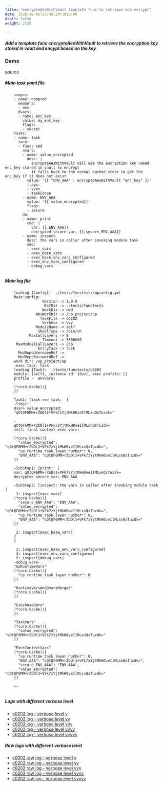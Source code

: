 ```yaml
---
title: "encrypteAesWithVault template func to retrieve and encrypt"
date: 2020-10-06T23:46:29+1010:00
draft: false
weight: 2120

---
```


##### Add a template func encrypteAesWithVault to retrieve the encryption key stored in vault and encypt based on the key


### Demo








[source](https://github.com/upcmd/up/blob/master/tests/functests/c0202.yml)

##### Main task yaml file
```
    scopes:
    - name: nonprod
      members:
      - dev
      dvars:
      - name: enc_key
        value: my_enc_key
        flags:
        - secret
    tasks:
    - name: task
      task:
      - func: cmd
        dvars:
        - name: value_encrypted
          desc: |
            encrypteAesWithVault will use the encryption key named enc_key stored in vault to encrypt
            it falls back to the normal cached store to get the enc_key if it does not exist
          value: '{{ "ENV_AAA" | encrypteAesWithVault "enc_key" }}'
          flags:
          - vvvv
          - taskScope
        - name: ENV_AAA
          value: '{{.value_encrypted}}'
          flags:
          - secure
        do:
        - name: print
          cmd: |
            var: {{.ENV_AAA}}
            decrypted secure var: {{.secure_ENV_AAA}}
        - name: inspect
          desc: the vars in caller after invoking module task
          cmd:
          - exec_vars
          - exec_base_vars
          - exec_base_env_vars_configured
          - exec_env_vars_configured
          - debug_vars
    
```
##### Main log file
```
    loading [Config]:  ./tests/functests/upconfig.yml
    Main config:
                 Version -> 1.0.0
                  RefDir -> ./tests/functests
                 WorkDir -> cwd
              AbsWorkDir -> /up_project/up
                TaskFile -> c0202
                 Verbose -> vvv
              ModuleName -> self
               ShellType -> /bin/sh
           MaxCallLayers -> 8
                 Timeout -> 3600000
     MaxModuelCallLayers -> 256
               EntryTask -> task
      ModRepoUsernameRef -> 
      ModRepoPasswordRef -> 
    work dir: /up_project/up
    -exec task: task
    loading [Task]:  ./tests/functests/c0202
    module: [self], instance id: [dev], exec profile: []
    profile -  envVars:
    
    (*core.Cache)({
    })
    
    Task1: [task ==> task:  ]
    -Step1:
    dvar> value_encrypted:
    "qOtQF6MM+rZbDl1+VFk7zYjtMkH0veIlMLxnQsTuzdk="
    
    -
    qOtQF6MM+rZbDl1+VFk7zYjtMkH0veIlMLxnQsTuzdk=
    self: final context exec vars:
    
    (*core.Cache)({
      "value_encrypted": "qOtQF6MM+rZbDl1+VFk7zYjtMkH0veIlMLxnQsTuzdk=",
      "up_runtime_task_layer_number": 0,
      "ENV_AAA": "qOtQF6MM+rZbDl1+VFk7zYjtMkH0veIlMLxnQsTuzdk="
    })
    
    ~SubStep1: [print:  ]
    var: qOtQF6MM+rZbDl1+VFk7zYjtMkH0veIlMLxnQsTuzdk=
    decrypted secure var: ENV_AAA
    
    ~SubStep2: [inspect: the vars in caller after invoking module task ]
     1: inspect[exec_vars]
    (*core.Cache)({
      "secure_ENV_AAA": "ENV_AAA",
      "value_encrypted": "qOtQF6MM+rZbDl1+VFk7zYjtMkH0veIlMLxnQsTuzdk=",
      "up_runtime_task_layer_number": 0,
      "ENV_AAA": "qOtQF6MM+rZbDl1+VFk7zYjtMkH0veIlMLxnQsTuzdk="
    })
    
     2: inspect[exec_base_vars]
    {
    }
    
     3: inspect[exec_base_env_vars_configured]
     4: inspect[exec_env_vars_configured]
     5: inspect[debug_vars]
    -debug vars-
    "UpRunTimeVars"
    (*core.Cache)({
      "up_runtime_task_layer_number": 0
    })
    
    "RuntimeVarsAndDvarsMerged"
    (*core.Cache)({
    })
    
    "ExecbaseVars"
    (*core.Cache)({
    })
    
    "TaskVars"
    (*core.Cache)({
      "value_encrypted": "qOtQF6MM+rZbDl1+VFk7zYjtMkH0veIlMLxnQsTuzdk="
    })
    
    "ExecContextVars"
    (*core.Cache)({
      "up_runtime_task_layer_number": 0,
      "ENV_AAA": "qOtQF6MM+rZbDl1+VFk7zYjtMkH0veIlMLxnQsTuzdk=",
      "secure_ENV_AAA": "ENV_AAA",
      "value_encrypted": "qOtQF6MM+rZbDl1+VFk7zYjtMkH0veIlMLxnQsTuzdk="
    })
    
    --
    
```


##### Logs with different verbose level
* [c0202 log - verbose level v](../../logs/c0202_v)
* [c0202 log - verbose level vv](../../logs/c0202_vv)
* [c0202 log - verbose level vvv](../../logs/c0202_vvvv)
* [c0202 log - verbose level vvvv](../../logs/c0202_vvvv)
* [c0202 log - verbose level vvvvv](../../logs/c0202_vvvvv)

##### Raw logs with different verbose level
* [c0202 raw log - verbose level v](../../reflogs/c0202_v.log)
* [c0202 raw log - verbose level vv](../../reflogs/c0202_vv.log)
* [c0202 raw log - verbose level vvv](../../reflogs/c0202_vvv.log)
* [c0202 raw log - verbose level vvvv](../../reflogs/c0202_vvvv.log)
* [c0202 raw log - verbose level vvvvv](../../reflogs/c0202_vvvvv.log)







